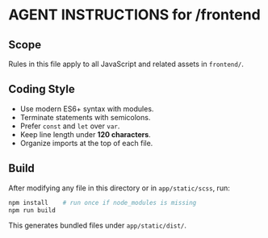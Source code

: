# AGENT INSTRUCTIONS for /frontend

## Scope
Rules in this file apply to all JavaScript and related assets in `frontend/`.

## Coding Style
- Use modern ES6+ syntax with modules.
- Terminate statements with semicolons.
- Prefer `const` and `let` over `var`.
- Keep line length under **120 characters**.
- Organize imports at the top of each file.

## Build
After modifying any file in this directory or in `app/static/scss`, run:
```bash
npm install    # run once if node_modules is missing
npm run build
```
This generates bundled files under `app/static/dist/`.
